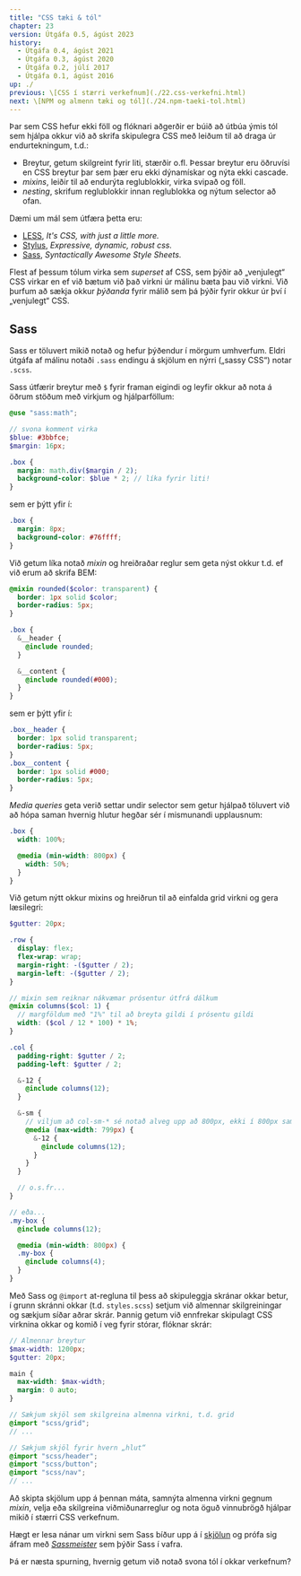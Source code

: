 ```yaml
---
title: "CSS tæki & tól"
chapter: 23
version: Útgáfa 0.5, ágúst 2023
history:
  - Útgáfa 0.4, ágúst 2021
  - Útgáfa 0.3, ágúst 2020
  - Útgáfa 0.2, júlí 2017
  - Útgáfa 0.1, ágúst 2016
up: ./
previous: \[CSS í stærri verkefnum](./22.css-verkefni.html)
next: \[NPM og almenn tæki og tól](./24.npm-taeki-tol.html)
---
```


Þar sem CSS hefur ekki föll og flóknari aðgerðir er búið að útbúa ýmis tól sem hjálpa okkur við að skrifa skipulegra CSS með leiðum til að draga úr endurtekningum, t.d.:

* Breytur, getum skilgreint fyrir liti, stærðir o.fl. Þessar breytur eru öðruvísi en CSS breytur þar sem þær eru ekki dýnamískar og nýta ekki cascade.
* _mixins_, leiðir til að endurýta reglublokkir, virka svipað og föll.
* _nesting_, skrifum reglublokkir innan reglublokka og nýtum selector að ofan.

Dæmi um mál sem útfæra þetta eru:

* [LESS](http://lesscss.org/), _It's CSS, with just a little more._
* [Stylus](http://stylus-lang.com/), _Expressive, dynamic, robust css._
* [Sass](http://sass-lang.com/), _Syntactically Awesome Style Sheets._

Flest af þessum tólum virka sem _superset_ af CSS, sem þýðir að „venjulegt“ CSS virkar en ef við bætum við það virkni úr málinu bæta þau við virkni. Við þurfum að sækja okkur _þýðanda_ fyrir málið sem þá þýðir fyrir okkur úr því í „venjulegt“ CSS.

## Sass

Sass er töluvert mikið notað og hefur þýðendur í mörgum umhverfum. Eldri útgáfa af málinu notaði `.sass` endingu á skjölum en nýrri („sassy CSS“) notar `.scss`.

Sass útfærir breytur með `$` fyrir framan eigindi og leyfir okkur að nota á öðrum stöðum með virkjum og hjálparföllum:

```scss
@use "sass:math";

// svona komment virka
$blue: #3bbfce;
$margin: 16px;

.box {
  margin: math.div($margin / 2);
  background-color: $blue * 2; // líka fyrir liti!
}
```

sem er þýtt yfir í:

```css
.box {
  margin: 8px;
  background-color: #76ffff;
}
```

Við getum líka notað _mixin_ og hreiðraðar reglur sem geta nýst okkur t.d. ef við erum að skrifa BEM:

```scss
@mixin rounded($color: transparent) {
  border: 1px solid $color;
  border-radius: 5px;
}

.box {
  &__header {
    @include rounded;
  }

  &__content {
    @include rounded(#000);
  }
}
```

sem er þýtt yfir í:

```css
.box__header {
  border: 1px solid transparent;
  border-radius: 5px;
}
.box__content {
  border: 1px solid #000;
  border-radius: 5px;
}
```

_Media queries_ geta verið settar undir selector sem getur hjálpað töluvert við að hópa saman hvernig hlutur hegðar sér í mismunandi upplausnum:

```scss
.box {
  width: 100%;

  @media (min-width: 800px) {
    width: 50%;
  }
}
```

Við getum nýtt okkur mixins og hreiðrun til að einfalda grid virkni og gera læsilegri:

```scss
$gutter: 20px;

.row {
  display: flex;
  flex-wrap: wrap;
  margin-right: -($gutter / 2);
  margin-left: -($gutter / 2);
}

// mixin sem reiknar nákvæmar prósentur útfrá dálkum
@mixin columns($col: 1) {
  // margföldum með "1%" til að breyta gildi í prósentu gildi
  width: ($col / 12 * 100) * 1%;
}

.col {
  padding-right: $gutter / 2;
  padding-left: $gutter / 2;

  &-12 {
    @include columns(12);
  }

  &-sm {
    // viljum að col-sm-* sé notað alveg upp að 800px, ekki í 800px samt
    @media (max-width: 799px) {
      &-12 {
        @include columns(12);
      }
    }
  }

  // o.s.fr...
}

// eða...
.my-box {
  @include columns(12);

  @media (min-width: 800px) {
  .my-box {
    @include columns(4);
  }
}
```

Með Sass og `@import` at-regluna til þess að skipuleggja skránar okkar betur, í grunn skránni okkar (t.d. `styles.scss`) setjum við almennar skilgreiningar og sækjum síðar aðrar skrár. Þannig getum við ennfrekar skipulagt CSS virknina okkar og komið í veg fyrir stórar, flóknar skrár:

```scss
// Almennar breytur
$max-width: 1200px;
$gutter: 20px;

main {
  max-width: $max-width;
  margin: 0 auto;
}

// Sækjum skjöl sem skilgreina almenna virkni, t.d. grid
@import "scss/grid";
// ...

// Sækjum skjöl fyrir hvern „hlut“
@import "scss/header";
@import "scss/button";
@import "scss/nav";
// ...
```

Að skipta skjölum upp á þennan máta, samnýta almenna virkni gegnum _mixin_, velja eða skilgreina viðmiðunarreglur og nota öguð vinnubrögð hjálpar mikið í stærri CSS verkefnum.

Hægt er lesa nánar um virkni sem Sass bíður upp á í [skjölun](http://sass-lang.com/documentation/file.SASS_REFERENCE.html) og prófa sig áfram með [_Sassmeister_](https://www.sassmeister.com/) sem þýðir Sass í vafra.

Þá er næsta spurning, hvernig getum við notað svona tól í okkar verkefnum?
